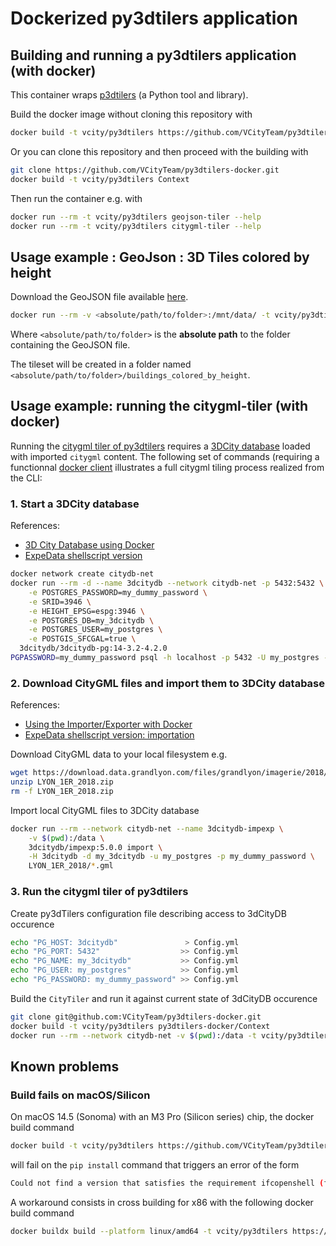# Dockerized py3dtilers application

## Building and running a py3dtilers application (with docker)

This container wraps [p3dtilers](https://github.com/VCityTeam/py3dtilers) (a Python tool and library).

Build the docker image without cloning this repository with

```bash
docker build -t vcity/py3dtilers https://github.com/VCityTeam/py3dtilers-docker.git -f Context/Dockerfile
```

Or you can clone this repository and then proceed with the building with
```bash
git clone https://github.com/VCityTeam/py3dtilers-docker.git
docker build -t vcity/py3dtilers Context
```

Then run the container e.g. with

```bash
docker run --rm -t vcity/py3dtilers geojson-tiler --help
docker run --rm -t vcity/py3dtilers citygml-tiler --help
```

## Usage example : GeoJson : 3D Tiles colored by height

Download the GeoJSON file available [here](https://raw.githubusercontent.com/VCityTeam/UD-Sample-data/master/GeoJSON/buildings_lyon1.geojson).

```bash
docker run --rm -v <absolute/path/to/folder>:/mnt/data/ -t vcity/py3dtilers geojson-tiler --path /mnt/data/buildings_lyon1.geojson --add_color HAUTEUR -o /mnt/data/buildings_colored_by_height
```

Where `<absolute/path/to/folder>` is the __absolute path__ to the folder containing the GeoJSON file.

The tileset will be created in a folder named `<absolute/path/to/folder>/buildings_colored_by_height`.



## Usage example: running the citygml-tiler (with docker)

Running the [citygml tiler of py3dtilers](https://github.com/VCityTeam/py3dtilers/blob/master/py3dtilers/CityTiler/README.md)
requires a [3DCity database](https://www.3dcitydb.org/3dcitydb/) loaded with imported `citygml` content.
The following set of commands (requiring a functionnal [docker client](https://en.wikipedia.org/wiki/Docker_(software)) 
illustrates a full citygml tiling process realized from the CLI: 

### 1. Start a 3DCity database
References:
* [3D City Database using Docker](https://3dcitydb-docs.readthedocs.io/en/version-2022.0/3dcitydb/docker.html)
* [ExpeData shellscript version](https://github.com/VCityTeam/ExpeData-Workflows_testing/blob/master/ShellScriptCallingDocker/LaunchDataBaseSingleServer.sh.j2)
```bash
docker network create citydb-net
docker run --rm -d --name 3dcitydb --network citydb-net -p 5432:5432 \
    -e POSTGRES_PASSWORD=my_dummy_password \
    -e SRID=3946 \
    -e HEIGHT_EPSG=espg:3946 \
    -e POSTGRES_DB=my_3dcitydb \
    -e POSTGRES_USER=my_postgres \
    -e POSTGIS_SFCGAL=true \
  3dcitydb/3dcitydb-pg:14-3.2-4.2.0
PGPASSWORD=my_dummy_password psql -h localhost -p 5432 -U my_postgres -d my_3dcitydb -c "\dt"
```

### 2. Download CityGML files and import them to 3DCity database
References:
* [Using the Importer/Exporter with Docker](https://3dcitydb-docs.readthedocs.io/en/version-2022.0/impexp/docker.html)
* [ExpeData shellscript version: importation](https://github.com/VCityTeam/ExpeData-Workflows_testing/blob/master/ShellScriptCallingDocker/DockerLoad3dCityDataBase.sh)

Download CityGML data to your local filesystem e.g.

```bash
wget https://download.data.grandlyon.com/files/grandlyon/imagerie/2018/maquette/LYON_1ER_2018.zip
unzip LYON_1ER_2018.zip
rm -f LYON_1ER_2018.zip
```

Import local CityGML files to 3DCity database

```bash
docker run --rm --network citydb-net --name 3dcitydb-impexp \
    -v $(pwd):/data \
    3dcitydb/impexp:5.0.0 import \
    -H 3dcitydb -d my_3dcitydb -u my_postgres -p my_dummy_password \
    LYON_1ER_2018/*.gml
```

### 3. Run the citygml tiler of py3dtilers

Create py3dTilers configuration file describing access to 3dCityDB occurence

```bash
echo "PG_HOST: 3dcitydb"               > Config.yml
echo "PG_PORT: 5432"                  >> Config.yml
echo "PG_NAME: my_3dcitydb"           >> Config.yml
echo "PG_USER: my_postgres"           >> Config.yml
echo "PG_PASSWORD: my_dummy_password" >> Config.yml
```

Build the `CityTiler` and run it against current state of 3dCityDB occurence

```bash
git clone git@github.com:VCityTeam/py3dtilers-docker.git
docker build -t vcity/py3dtilers py3dtilers-docker/Context
docker run --rm --network citydb-net -v $(pwd):/data -t vcity/py3dtilers citygml-tiler --db_config_path /data/Config.yml
```

## Known problems

### Build fails on macOS/Silicon

On macOS 14.5 (Sonoma) with an M3 Pro (Silicon series) chip, the docker build command 

```bash
docker build -t vcity/py3dtilers https://github.com/VCityTeam/py3dtilers-docker.git -f Context/Dockerfile
```

will fail on the `pip install` command that triggers an error of the form

```bash
Could not find a version that satisfies the requirement ifcopenshell (from py3dtilers)`.
```

A workaround consists in cross building for x86 with the following docker build command

```bash
docker buildx build --platform linux/amd64 -t vcity/py3dtilers https://github.com/VCityTeam/py3dtilers-docker.git -f Context/Dockerfile
```
